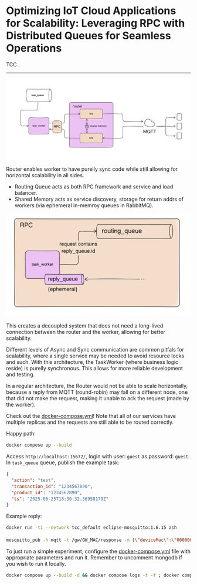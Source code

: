 # Optimizing IoT Cloud Applications for Scalability: Leveraging RPC with Distributed Queues for Seamless Operations

TCC

---

![architecture](/static/arch.png)

Router enables worker to have purelly sync code while still allowing for horizontal scalability in all sides.

- Routing Queue acts as both RPC framework and service and load balancer.
- Shared Memory acts as service discovery, storage for return addrs of workers (via ephemeral in-memroy queues in RabbitMQ).

![rpc](/static/rpc.png)

This creates a decoupled system that does not need a long-lived connection between the router and the worker, allowing for better scalability.

Different levels of Async and Sync communication are common pitfals for scalability, where a single service may be needed to avoid resource locks and such. With this architecture, the TaskWorker (where business logic reside) is purelly synchronous. This allows for more reliable development and testing.

In a regular architecture, the Router would not be able to scale horizontally, because a reply from MQTT (round-robin) may fall on a different node, one that did not make the request, making it unable to ack the request (made by the worker).

Check out the [docker-compose.yml](/docker-compose.yml)! Note that all of our services have multiple replicas and the requests are still able to be routed correctly.

Happy path:

```sh
docker compose up --build
```

Access `http://localhost:15672/`, login with user: `guest` as password: `guest`. In `task_queue` queue, publish the example task:

```json
{
  "action": "test",
  "transaction_id": "1234567890",
  "product_id": "1234567890",
  "ts": "2025-06-25T18:30:32.56958179Z"
}
```

Example reply:

```sh
docker run -ti --network tcc_default eclipse-mosquitto:1.6.15 ash

mosquitto_pub -h mqtt -t /gw/GW_MAC/response -m {\"deviceMac\":\"000000000001\",\"ack\":true} && mosquitto_pub -h mqtt -t /gw/GW_MAC/response -m {\"deviceMac\":\"000000000002\",\"ack\":true}
```

To just run a simple experiment, configure the [docker-compose.yml](/docker-compose.yml) file with appropriate parameters and run it. Remember to uncomment mongodb if you wish to run it locally.

```sh
docker compose up --build -d && docker compose logs -t -f ; docker compose down
```
